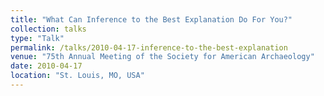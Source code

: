 ```yaml
---
title: "What Can Inference to the Best Explanation Do For You?"
collection: talks
type: "Talk"
permalink: /talks/2010-04-17-inference-to-the-best-explanation
venue: "75th Annual Meeting of the Society for American Archaeology"
date: 2010-04-17
location: "St. Louis, MO, USA"
---
```

